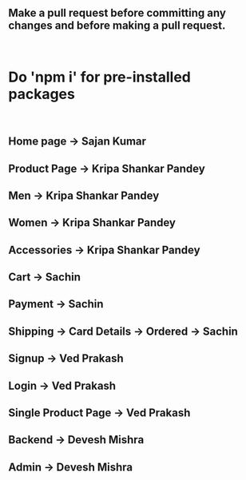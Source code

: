 ## Make a pull request before committing any changes and before making a pull request.

<br>

# Do 'npm i' for pre-installed packages

<br>

## Home page -> Sajan Kumar

## Product Page -> Kripa Shankar Pandey

## Men -> Kripa Shankar Pandey

## Women -> Kripa Shankar Pandey

## Accessories -> Kripa Shankar Pandey

## Cart -> Sachin

## Payment -> Sachin

## Shipping -> Card Details -> Ordered -> Sachin

## Signup -> Ved Prakash

## Login -> Ved Prakash

## Single Product Page -> Ved Prakash

## Backend -> Devesh Mishra

## Admin -> Devesh Mishra
